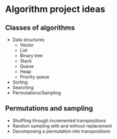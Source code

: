 # Algorithm project ideas

## Classes of algorithms

* Data structures
  * Vector
  * List
  * Binary tree
  * Stack
  * Queue
  * Heap
  * Priority queue
* Sorting
* Searching
* Permutations/Sampling


## Permutations and sampling

* Shuffling through incremented transpositions
* Random sampling with and without replacement
* Decomposing a permutation into transpositions
